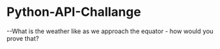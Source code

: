 # Python-API-Challange

--What is the weather like as we approach the equator - how would you prove that?

